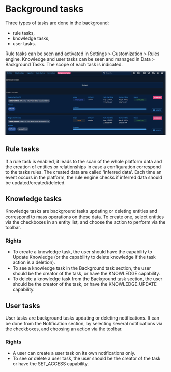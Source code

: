 # Background tasks

Three types of tasks are done in the background:
- rule tasks,
- knowledge tasks,
- user tasks.

Rule tasks can be seen and activated in Settings > Customization > Rules engine.
Knowledge and user tasks can be seen and managed in Data > Background Tasks. The scope of each task is indicated.

![Background_tasks](assets/background-tasks.png)

## Rule tasks

If a rule task is enabled, it leads to the scan of the whole platform data and the creation of entities or relationships in case a configuration correspond to the tasks rules. The created data are called 'inferred data'. Each time an event occurs in the platform, the rule engine checks if inferred data should be updated/created/deleted.

## Knowledge tasks

Knowledge tasks are background tasks updating or deleting entities and correspond to mass operations on these data. To create one, select entities via the checkboxes in an entity list, and choose the action to perform via the toolbar.

### Rights

- To create a knowledge task, the user should have the capability to Update Knowledge (or the capability to delete knowledge if the task action is a deletion).
- To see a knowledge task in the Background task section, the user should be the creator of the task, or have the KNOWLEDGE capability.
- To delete a knowledge task from the Background task section, the user should be the creator of the task, or have the KNOWLEDGE_UPDATE capability.

## User tasks

User tasks are background tasks updating or deleting notifications. It can be done from the Notification section, by selecting several notifications via the checkboxes, and choosing an action via the toolbar.

### Rights

- A user can create a user task on its own notifications only.
- To see or delete a user task, the user should be the creator of the task or have the SET_ACCESS capability.